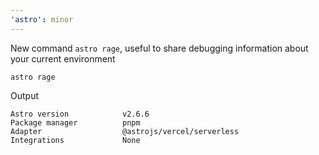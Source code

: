 ```yaml
---
'astro': minor
---
```


New command `astro rage`, useful to share debugging information about your current environment

```shell
astro rage
```

Output

```
Astro version            v2.6.6
Package manager          pnpm
Adapter                  @astrojs/vercel/serverless
Integrations             None
```
